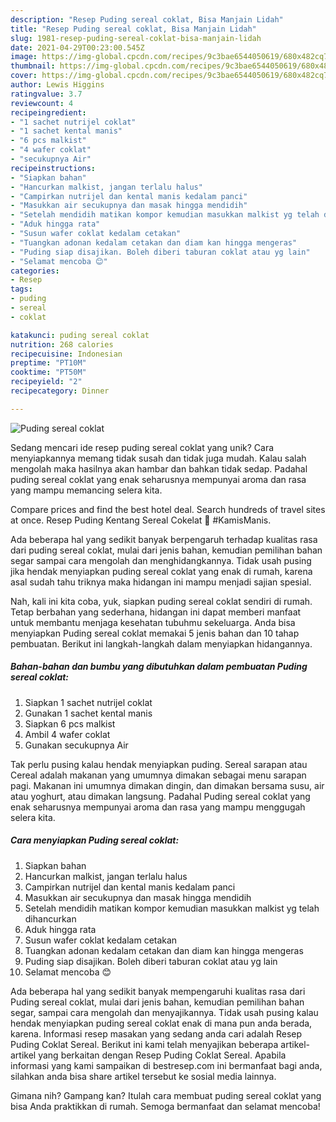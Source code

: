 ```yaml
---
description: "Resep Puding sereal coklat, Bisa Manjain Lidah"
title: "Resep Puding sereal coklat, Bisa Manjain Lidah"
slug: 1981-resep-puding-sereal-coklat-bisa-manjain-lidah
date: 2021-04-29T00:23:00.545Z
image: https://img-global.cpcdn.com/recipes/9c3bae6544050619/680x482cq70/puding-sereal-coklat-foto-resep-utama.jpg
thumbnail: https://img-global.cpcdn.com/recipes/9c3bae6544050619/680x482cq70/puding-sereal-coklat-foto-resep-utama.jpg
cover: https://img-global.cpcdn.com/recipes/9c3bae6544050619/680x482cq70/puding-sereal-coklat-foto-resep-utama.jpg
author: Lewis Higgins
ratingvalue: 3.7
reviewcount: 4
recipeingredient:
- "1 sachet nutrijel coklat"
- "1 sachet kental manis"
- "6 pcs malkist"
- "4 wafer coklat"
- "secukupnya Air"
recipeinstructions:
- "Siapkan bahan"
- "Hancurkan malkist, jangan terlalu halus"
- "Campirkan nutrijel dan kental manis kedalam panci"
- "Masukkan air secukupnya dan masak hingga mendidih"
- "Setelah mendidih matikan kompor kemudian masukkan malkist yg telah dihancurkan"
- "Aduk hingga rata"
- "Susun wafer coklat kedalam cetakan"
- "Tuangkan adonan kedalam cetakan dan diam kan hingga mengeras"
- "Puding siap disajikan. Boleh diberi taburan coklat atau yg lain"
- "Selamat mencoba 😊"
categories:
- Resep
tags:
- puding
- sereal
- coklat

katakunci: puding sereal coklat 
nutrition: 268 calories
recipecuisine: Indonesian
preptime: "PT10M"
cooktime: "PT50M"
recipeyield: "2"
recipecategory: Dinner

---
```



![Puding sereal coklat](https://img-global.cpcdn.com/recipes/9c3bae6544050619/680x482cq70/puding-sereal-coklat-foto-resep-utama.jpg)

Sedang mencari ide resep puding sereal coklat yang unik? Cara menyiapkannya memang tidak susah dan tidak juga mudah. Kalau salah mengolah maka hasilnya akan hambar dan bahkan tidak sedap. Padahal puding sereal coklat yang enak seharusnya mempunyai aroma dan rasa yang mampu memancing selera kita.

Compare prices and find the best hotel deal. Search hundreds of travel sites at once. Resep Puding Kentang Sereal Cokelat 🍮 #KamisManis.

Ada beberapa hal yang sedikit banyak berpengaruh terhadap kualitas rasa dari puding sereal coklat, mulai dari jenis bahan, kemudian pemilihan bahan segar sampai cara mengolah dan menghidangkannya. Tidak usah pusing jika hendak menyiapkan puding sereal coklat yang enak di rumah, karena asal sudah tahu triknya maka hidangan ini mampu menjadi sajian spesial.


Nah, kali ini kita coba, yuk, siapkan puding sereal coklat sendiri di rumah. Tetap berbahan yang sederhana, hidangan ini dapat memberi manfaat untuk membantu menjaga kesehatan tubuhmu sekeluarga. Anda bisa menyiapkan Puding sereal coklat memakai 5 jenis bahan dan 10 tahap pembuatan. Berikut ini langkah-langkah dalam menyiapkan hidangannya.

<!--inarticleads1-->

##### Bahan-bahan dan bumbu yang dibutuhkan dalam pembuatan Puding sereal coklat:

1. Siapkan 1 sachet nutrijel coklat
1. Gunakan 1 sachet kental manis
1. Siapkan 6 pcs malkist
1. Ambil 4 wafer coklat
1. Gunakan secukupnya Air


Tak perlu pusing kalau hendak menyiapkan puding. Sereal sarapan atau Cereal adalah makanan yang umumnya dimakan sebagai menu sarapan pagi. Makanan ini umumnya dimakan dingin, dan dimakan bersama susu, air atau yoghurt, atau dimakan langsung. Padahal Puding sereal coklat yang enak seharusnya mempunyai aroma dan rasa yang mampu menggugah selera kita. 

<!--inarticleads2-->

##### Cara menyiapkan Puding sereal coklat:

1. Siapkan bahan
1. Hancurkan malkist, jangan terlalu halus
1. Campirkan nutrijel dan kental manis kedalam panci
1. Masukkan air secukupnya dan masak hingga mendidih
1. Setelah mendidih matikan kompor kemudian masukkan malkist yg telah dihancurkan
1. Aduk hingga rata
1. Susun wafer coklat kedalam cetakan
1. Tuangkan adonan kedalam cetakan dan diam kan hingga mengeras
1. Puding siap disajikan. Boleh diberi taburan coklat atau yg lain
1. Selamat mencoba 😊


Ada beberapa hal yang sedikit banyak mempengaruhi kualitas rasa dari Puding sereal coklat, mulai dari jenis bahan, kemudian pemilihan bahan segar, sampai cara mengolah dan menyajikannya. Tidak usah pusing kalau hendak menyiapkan puding sereal coklat enak di mana pun anda berada, karena. Informasi resep masakan yang sedang anda cari adalah Resep Puding Coklat Sereal. Berikut ini kami telah menyajikan beberapa artikel-artikel yang berkaitan dengan Resep Puding Coklat Sereal. Apabila informasi yang kami sampaikan di bestresep.com ini bermanfaat bagi anda, silahkan anda bisa share artikel tersebut ke sosial media lainnya. 

Gimana nih? Gampang kan? Itulah cara membuat puding sereal coklat yang bisa Anda praktikkan di rumah. Semoga bermanfaat dan selamat mencoba!
